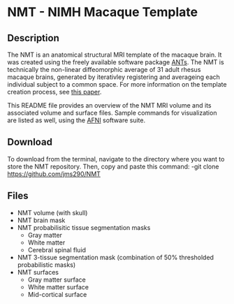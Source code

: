# NMT - NIMH Macaque Template

## Description
The NMT is an anatomical structural MRI template of the macaque brain. It was created using the freely available software package [ANTs](http://stnava.github.io/ANTs/). The NMT is technically the non-linear diffeomorphic average of 31 adult rhesus macaque brains, generated by iterativley registering and averageing each individual subject to a common space. For more information on the template creation process, see [this paper](http://www.sciencedirect.com/science/article/pii/S1053811910012061). 

This README file provides an overview of the NMT MRI volume and its associated volume and surface files. Sample commands for visualization are listed as well, using the [AFNI](https://afni.nimh.nih.gov) software suite. 

## Download

To download from the terminal, navigate to the directory where you want to store the NMT repository. Then, copy and paste this command:
	-git clone https://github.com/jms290/NMT

## Files
- NMT volume (with skull)
- NMT brain mask
- NMT probabilisitic tissue segmentation masks
	+ Gray matter
	+ White matter
	+ Cerebral spinal fluid
- NMT 3-tissue segmentation mask (combination of 50% thresholded probabilistic masks)
- NMT surfaces
	+ Gray matter surface
	+ White matter surface
	+ Mid-cortical surface
        

